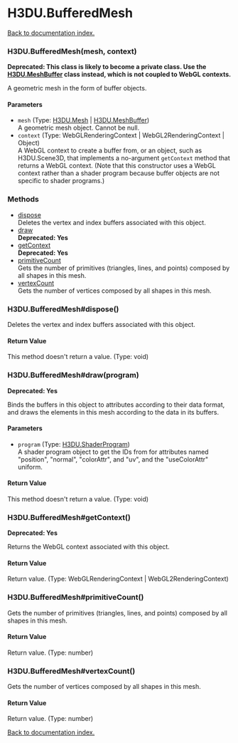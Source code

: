 # H3DU.BufferedMesh

[Back to documentation index.](index.md)

<a name='H3DU.BufferedMesh'></a>
### H3DU.BufferedMesh(mesh, context)

<b>Deprecated: This class is likely to become a private class.
Use the <a href="H3DU.MeshBuffer.md">H3DU.MeshBuffer</a> class instead, which is not coupled to WebGL
contexts.</b>

A geometric mesh in the form of buffer objects.

#### Parameters

* `mesh` (Type: <a href="H3DU.Mesh.md">H3DU.Mesh</a> | <a href="H3DU.MeshBuffer.md">H3DU.MeshBuffer</a>)<br>A geometric mesh object. Cannot be null.
* `context` (Type: WebGLRenderingContext | WebGL2RenderingContext | Object)<br>A WebGL context to create a buffer from, or an object, such as H3DU.Scene3D, that implements a no-argument <code>getContext</code> method that returns a WebGL context. (Note that this constructor uses a WebGL context rather than a shader program because buffer objects are not specific to shader programs.)

### Methods

* [dispose](#H3DU.BufferedMesh_dispose)<br>Deletes the vertex and index buffers associated with this object.
* [draw](#H3DU.BufferedMesh_draw)<br>**Deprecated: Yes**
* [getContext](#H3DU.BufferedMesh_getContext)<br>**Deprecated: Yes**
* [primitiveCount](#H3DU.BufferedMesh_primitiveCount)<br>Gets the number of primitives (triangles, lines,
and points) composed by all shapes in this mesh.
* [vertexCount](#H3DU.BufferedMesh_vertexCount)<br>Gets the number of vertices composed by all shapes in this mesh.

<a name='H3DU.BufferedMesh_dispose'></a>
### H3DU.BufferedMesh#dispose()

Deletes the vertex and index buffers associated with this object.

#### Return Value

This method doesn't return a value. (Type: void)

<a name='H3DU.BufferedMesh_draw'></a>
### H3DU.BufferedMesh#draw(program)

**Deprecated: Yes**

Binds the buffers in this object to attributes according
to their data format, and draws the elements in this mesh
according to the data in its buffers.

#### Parameters

* `program` (Type: <a href="H3DU.ShaderProgram.md">H3DU.ShaderProgram</a>)<br>A shader program object to get the IDs from for attributes named "position", "normal", "colorAttr", and "uv", and the "useColorAttr" uniform.

#### Return Value

This method doesn't return a value. (Type: void)

<a name='H3DU.BufferedMesh_getContext'></a>
### H3DU.BufferedMesh#getContext()

**Deprecated: Yes**

Returns the WebGL context associated with this object.

#### Return Value

Return value. (Type: WebGLRenderingContext | WebGL2RenderingContext)

<a name='H3DU.BufferedMesh_primitiveCount'></a>
### H3DU.BufferedMesh#primitiveCount()

Gets the number of primitives (triangles, lines,
and points) composed by all shapes in this mesh.

#### Return Value

Return value. (Type: number)

<a name='H3DU.BufferedMesh_vertexCount'></a>
### H3DU.BufferedMesh#vertexCount()

Gets the number of vertices composed by all shapes in this mesh.

#### Return Value

Return value. (Type: number)

[Back to documentation index.](index.md)
